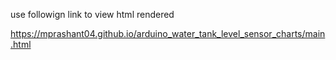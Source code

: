 use followign link to view html rendered 

https://mprashant04.github.io/arduino_water_tank_level_sensor_charts/main.html
